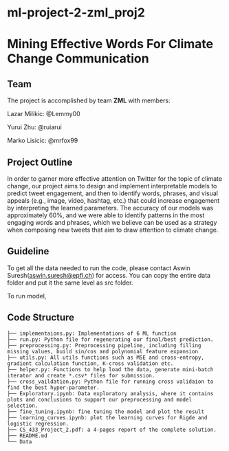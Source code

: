 # ml-project-2-zml_proj2
# Mining Effective Words For Climate Change Communication


## Team
The project is accomplished by team **ZML** with members:

Lazar Milikic: @Lemmy00

Yurui Zhu: @ruiarui

Marko Lisicic: @mrfox99

## Project Outline

  In order to garner more effective attention on Twitter for the topic of climate change, our project aims to design and implement interpretable models to predict tweet engagement, and then to identify words, phrases, and visual appeals (e.g., image, video, hashtag, etc.) that could increase engagement by interpreting the learned parameters. The accuracy of our models was approximately 60\%, and we were able to identify patterns in the most engaging words and phrases, which we believe can be used as a strategy when composing new tweets that aim to draw attention to climate change.


## Guideline

To get all the data needed to run the code, please contact Aswin Suresh(aswin.suresh@epfl.ch) for access. You can copy the entire data folder and put it the same level as src folder.



To run model, 


## Code Structure
```
├── implementaions.py: Implementations of 6 ML function
├── run.py: Python file for regenerating our final/best prediction.
├── preprocessing.py: Preprocessing pipeline, including filling missing values, build sin/cos and polynomial feature expansion
├── utils.py: All utils functions such as MSE and cross-entropy, gradient calculation function, K-cross validation etc.
├── helper.py: Functions to help load the data, generate mini-batch iterator and create *.csv* files for submission.
├── cross_vaildation.py: Python file for running cross validaion to find the best hyper-parameter.
├── Exploratory.ipynb: Data exploratory analysis, where it contains plots and conclusions to support our preprocessing and model selection.
├── fine_tuning.ipynb: fine tuning the model and plot the result
├── learning_curves.ipynb: plot the learning curves for Rigde and logistic regression.
├── CS_433_Project_2.pdf: a 4-pages report of the complete solution.
├── README.md
└── Data
```


